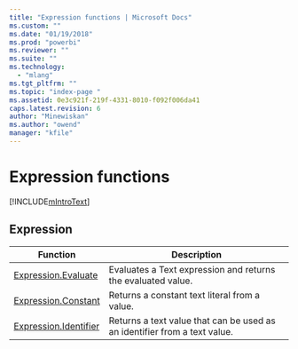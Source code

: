 ```yaml
---
title: "Expression functions | Microsoft Docs"
ms.custom: ""
ms.date: "01/19/2018"
ms.prod: "powerbi"
ms.reviewer: ""
ms.suite: ""
ms.technology: 
  - "mlang"
ms.tgt_pltfrm: ""
ms.topic: "index-page "
ms.assetid: 0e3c921f-219f-4331-8010-f092f006da41
caps.latest.revision: 6
author: "Minewiskan"
ms.author: "owend"
manager: "kfile"
---
```

# Expression functions
[!INCLUDE[mIntroText](../includes/mintrotext-md.md)]  
  
## <a name="__toc360789877"></a>Expression  
  
|Function|Description|  
|------------|---------------|  
|[Expression.Evaluate](expression-evaluate.md)|Evaluates a Text expression and returns the evaluated value.|  
|[Expression.Constant](expression-constant.md)|Returns a constant text literal from a value.|  
|[Expression.Identifier](expression-identifier.md)|Returns a text value that can be used as an identifier from a text value.|  
  

